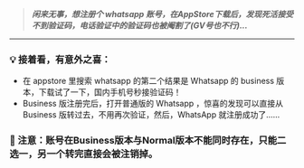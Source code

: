 > ***闲来无事，想注册个 whatsapp 账号，在AppStore下载后，发现死活接受不到验证码，电话验证中的验证码也被阉割了(GV号也不行)...***

------

### 💡 接着看，有意外之喜：
    
- 在 appstore 里搜索 whatsapp 的第二个结果是 Whatsapp 的 business 版本，下载试了一下，国内手机号秒接验证码！    
- Business 版注册完后，打开普通版的 Whatsapp ，惊喜的发现可以直接从 Business 版转过去，不用再次验证，然后，WhatsApp 就注册成功了......    

### 🚨 注意：账号在Business版本与Normal版本不能同时存在，只能二选一，另一个转完直接会被注销掉。

